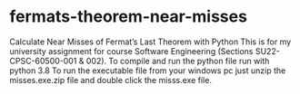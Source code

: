 # fermats-theorem-near-misses
Calculate Near Misses of Fermat’s Last Theorem with Python
This is for my university assignment for course Software Engineering (Sections SU22-CPSC-60500-001 & 002).
To compile and run the python file run with python 3.8
To run the executable file from your windows pc just unzip the misses.exe.zip file and double click the misss.exe file.
